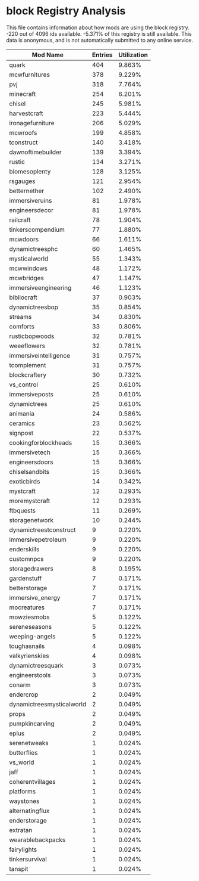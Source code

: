 # block Registry Analysis

This file contains information about how mods are using the block registry. -220
out of 4096 ids available. -5.371% of this registry is still available. This
data is anonymous, and is not automatically submitted to any online service.


| Mod Name                  | Entries | Utilization |
|---------------------------|---------|-------------|
| quark                     | 404     | 9.863%      |
| mcwfurnitures             | 378     | 9.229%      |
| pvj                       | 318     | 7.764%      |
| minecraft                 | 254     | 6.201%      |
| chisel                    | 245     | 5.981%      |
| harvestcraft              | 223     | 5.444%      |
| ironagefurniture          | 206     | 5.029%      |
| mcwroofs                  | 199     | 4.858%      |
| tconstruct                | 140     | 3.418%      |
| dawnoftimebuilder         | 139     | 3.394%      |
| rustic                    | 134     | 3.271%      |
| biomesoplenty             | 128     | 3.125%      |
| rsgauges                  | 121     | 2.954%      |
| betternether              | 102     | 2.490%      |
| immersiveruins            | 81      | 1.978%      |
| engineersdecor            | 81      | 1.978%      |
| railcraft                 | 78      | 1.904%      |
| tinkerscompendium         | 77      | 1.880%      |
| mcwdoors                  | 66      | 1.611%      |
| dynamictreesphc           | 60      | 1.465%      |
| mysticalworld             | 55      | 1.343%      |
| mcwwindows                | 48      | 1.172%      |
| mcwbridges                | 47      | 1.147%      |
| immersiveengineering      | 46      | 1.123%      |
| bibliocraft               | 37      | 0.903%      |
| dynamictreesbop           | 35      | 0.854%      |
| streams                   | 34      | 0.830%      |
| comforts                  | 33      | 0.806%      |
| rusticbopwoods            | 32      | 0.781%      |
| weeeflowers               | 32      | 0.781%      |
| immersiveintelligence     | 31      | 0.757%      |
| tcomplement               | 31      | 0.757%      |
| blockcraftery             | 30      | 0.732%      |
| vs_control                | 25      | 0.610%      |
| immersiveposts            | 25      | 0.610%      |
| dynamictrees              | 25      | 0.610%      |
| animania                  | 24      | 0.586%      |
| ceramics                  | 23      | 0.562%      |
| signpost                  | 22      | 0.537%      |
| cookingforblockheads      | 15      | 0.366%      |
| immersivetech             | 15      | 0.366%      |
| engineersdoors            | 15      | 0.366%      |
| chiselsandbits            | 15      | 0.366%      |
| exoticbirds               | 14      | 0.342%      |
| mystcraft                 | 12      | 0.293%      |
| moremystcraft             | 12      | 0.293%      |
| ftbquests                 | 11      | 0.269%      |
| storagenetwork            | 10      | 0.244%      |
| dynamictreestconstruct    | 9       | 0.220%      |
| immersivepetroleum        | 9       | 0.220%      |
| enderskills               | 9       | 0.220%      |
| customnpcs                | 9       | 0.220%      |
| storagedrawers            | 8       | 0.195%      |
| gardenstuff               | 7       | 0.171%      |
| betterstorage             | 7       | 0.171%      |
| immersive_energy          | 7       | 0.171%      |
| mocreatures               | 7       | 0.171%      |
| mowziesmobs               | 5       | 0.122%      |
| sereneseasons             | 5       | 0.122%      |
| weeping-angels            | 5       | 0.122%      |
| toughasnails              | 4       | 0.098%      |
| valkyrienskies            | 4       | 0.098%      |
| dynamictreesquark         | 3       | 0.073%      |
| engineerstools            | 3       | 0.073%      |
| conarm                    | 3       | 0.073%      |
| endercrop                 | 2       | 0.049%      |
| dynamictreesmysticalworld | 2       | 0.049%      |
| props                     | 2       | 0.049%      |
| pumpkincarving            | 2       | 0.049%      |
| eplus                     | 2       | 0.049%      |
| serenetweaks              | 1       | 0.024%      |
| butterflies               | 1       | 0.024%      |
| vs_world                  | 1       | 0.024%      |
| jaff                      | 1       | 0.024%      |
| coherentvillages          | 1       | 0.024%      |
| platforms                 | 1       | 0.024%      |
| waystones                 | 1       | 0.024%      |
| alternatingflux           | 1       | 0.024%      |
| enderstorage              | 1       | 0.024%      |
| extratan                  | 1       | 0.024%      |
| wearablebackpacks         | 1       | 0.024%      |
| fairylights               | 1       | 0.024%      |
| tinkersurvival            | 1       | 0.024%      |
| tanspit                   | 1       | 0.024%      |

